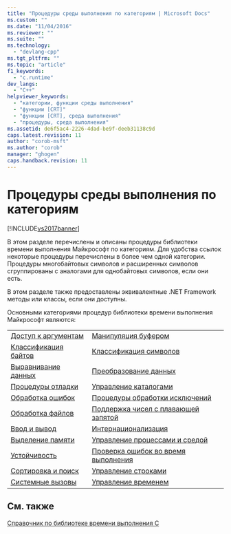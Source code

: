 ```yaml
---
title: "Процедуры среды выполнения по категориям | Microsoft Docs"
ms.custom: ""
ms.date: "11/04/2016"
ms.reviewer: ""
ms.suite: ""
ms.technology: 
  - "devlang-cpp"
ms.tgt_pltfrm: ""
ms.topic: "article"
f1_keywords: 
  - "c.runtime"
dev_langs: 
  - "C++"
helpviewer_keywords: 
  - "категории, функции среды выполнения"
  - "функции [CRT]"
  - "функции [CRT], среда выполнения"
  - "процедуры, среда выполнения"
ms.assetid: de6f5ac4-2226-4dad-be9f-deeb31138c9d
caps.latest.revision: 11
author: "corob-msft"
ms.author: "corob"
manager: "ghogen"
caps.handback.revision: 11
---
```

# Процедуры среды выполнения по категориям
[!INCLUDE[vs2017banner](../assembler/inline/includes/vs2017banner.md)]

В этом разделе перечислены и описаны процедуры библиотеки времени выполнения Майкрософт по категориям.  Для удобства ссылок некоторые процедуры перечислены в более чем одной категории.  Процедуры многобайтовых символов и расширенных символов сгруппированы с аналогами для однобайтовых символов, если они есть.  
  
 В этом разделе также предоставлены эквивалентные .NET Framework методы или классы, если они доступны.  
  
 Основными категориями процедур библиотеки времени выполнения Майкрософт являются:  
  
|||  
|-|-|  
|[Доступ к аргументам](../c-runtime-library/argument-access.md)|[Манипуляция буфером](../Topic/Buffer%20Manipulation.md)|  
|[Классификация байтов](../c-runtime-library/byte-classification.md)|[Классификация символов](../c-runtime-library/character-classification.md)|  
|[Выравнивание данных](../c-runtime-library/data-alignment.md)|[Преобразование данных](../c-runtime-library/data-conversion.md)|  
|[Процедуры отладки](../c-runtime-library/debug-routines.md)|[Управление каталогами](../c-runtime-library/directory-control.md)|  
|[Обработка ошибок](../c-runtime-library/error-handling-crt.md)|[Процедуры обработки исключений](../c-runtime-library/exception-handling-routines.md)|  
|[Обработка файлов](../c-runtime-library/file-handling.md)|[Поддержка чисел с плавающей запятой](../c-runtime-library/floating-point-support.md)|  
|[Ввод и вывод](../Topic/Input%20and%20Output.md)|[Интернационализация](../c-runtime-library/internationalization.md)|  
|[Выделение памяти](../c-runtime-library/memory-allocation.md)|[Управление процессами и средой](../c-runtime-library/process-and-environment-control.md)|  
|[Устойчивость](../c-runtime-library/robustness.md)|[Проверка ошибок во время выполнения](../Topic/Run-Time%20Error%20Checking.md)|  
|[Сортировка и поиск](../c-runtime-library/searching-and-sorting.md)|[Управление строками](../c-runtime-library/string-manipulation-crt.md)|  
|[Системные вызовы](../Topic/System%20Calls.md)|[Управление временем](../c-runtime-library/time-management.md)|  
  
## См. также  
 [Справочник по библиотеке времени выполнения C](../c-runtime-library/c-run-time-library-reference.md)